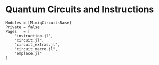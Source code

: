 # Quantum Circuits and Instructions

```@autodocs
Modules = [MimiqCircuitsBase]
Private = false
Pages   = [
    "instruction.jl",
    "circuit.jl",
    "circuit_extras.jl",
    "circuit_macro.jl",
    "emplace.jl"
]
```
